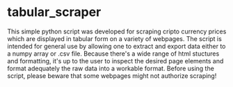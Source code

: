 # tabular_scraper 
This simple python script was developed for scraping cripto currency prices which are displayed in tabular form on a variety of webpages.
The script is intended for general use by allowing one to extract and export data either to a numpy array or .csv file. 
Because there's a wide range of html stuctures and formatting, it's up to the user to inspect the desired page elements and format adequately the raw data into a workable format.
Before using the script, please beware that some webpages might not authorize scraping!
